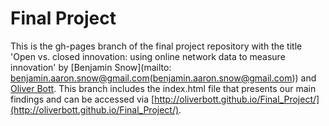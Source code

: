 Final Project
=============
This is the gh-pages branch of the final project repository with the title 'Open vs. closed innovation: using online network data to measure innovation' by [Benjamin Snow](mailto: benjamin.aaron.snow@gmail.com(benjamin.aaron.snow@gmail.com)) and [Oliver Bott](mailto:o.bott@mpp.hertie-school.org(o.bott@mpp.hertie-school.org)). This branch includes the index.html file that presents our main findings and can be accessed via [http://oliverbott.github.io/Final_Project/](http://oliverbott.github.io/Final_Project/). 
